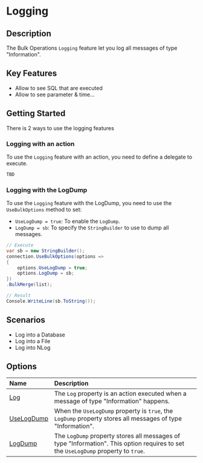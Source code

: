 # Logging

## Description

The Bulk Operations `Logging` feature let you log all messages of type "Information".


## Key Features

- Allow to see SQL that are executed
- Allow to see parameter & time...

## Getting Started

There is 2 ways to use the logging features

### Logging with an action

To use the `Logging` feature with an action, you need to define a delegate to execute.

```csharp
TBD
```

### Logging with the LogDump

To use the `Logging` feature with the LogDump, you need to use the `UseBulkOptions` method to set:
- `UseLogDump = true`: To enable the `LogDump`.
- `LogDump = sb`: To specify the `StringBuilder` to use to dump all messages.

```csharp
// Execute
var sb = new StringBuilder();
connection.UseBulkOptions(options => 
{ 
    options.UseLogDump = true;
    options.LogDump = sb;
})
.BulkMerge(list); 

// Result
Console.WriteLine(sb.ToString());
```

## Scenarios

- Log into a Database
- Log into a File
- Log into NLog

## Options

| Name                               | Description                                                           |
|:-----------------------------------|:----------------------------------------------------------------------|
|[Log](log.md)  | The `Log` property is an action executed when a message of type "Information" happens. |
|[UseLogDump](log-dump.md)  | When the `UseLogDump` property is `true`, the `LogDump` property stores all messages of type "Information". |
|[LogDump](use-log-dump.md)  | The `LogDump` property stores all messages of type "Information". This option requires to set the `UseLogDump` property to `true`. |
